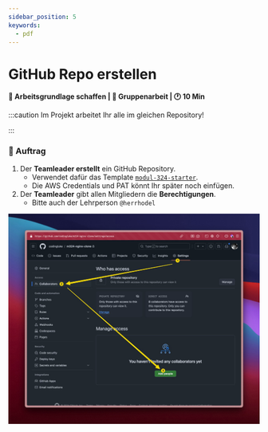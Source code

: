 ```yaml
---
sidebar_position: 5
keywords:
  - pdf
---
```


# GitHub Repo erstellen

**:dart: Arbeitsgrundlage schaffen | :dna: Gruppenarbeit | :clock1: 10 Min**

:::caution Im Projekt arbeitet Ihr alle im gleichen Repository!

:::

### 📝 Auftrag

1. Der **Teamleader erstellt** ein GitHub Repository.
   - Verwendet dafür das Template
     [`modul-324-starter`](https://github.com/herrhodel/modul-324-starter).
   - Die AWS Credentials und PAT könnt Ihr später noch einfügen.
2. Der **Teamleader** gibt allen Mitgliedern die **Berechtigungen**.
   - Bitte auch der Lehrperson `@herrhodel`

![github-repository-berechtigungen](images/github-repository-berechtigungen.png)
